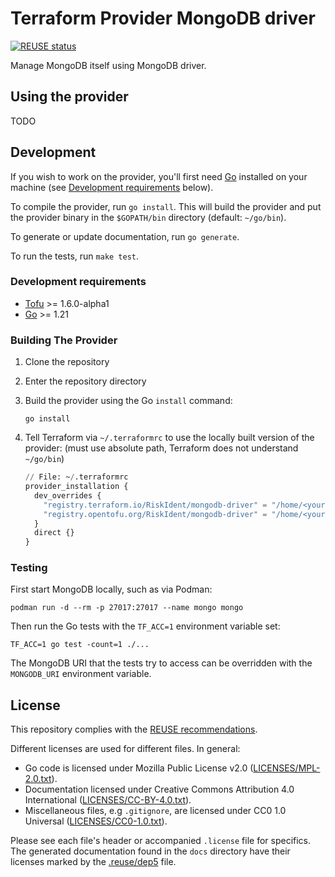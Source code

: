 <!--
SPDX-FileCopyrightText: 2023 Risk.Ident GmbH <contact@riskident.com>

SPDX-License-Identifier: CC-BY-4.0
-->

# Terraform Provider MongoDB driver

[![REUSE status](https://api.reuse.software/badge/github.com/RiskIdent/terraform-provider-mongodb-driver)](https://api.reuse.software/info/github.com/RiskIdent/terraform-provider-mongodb-driver)

Manage MongoDB itself using MongoDB driver.

## Using the provider

TODO

## Development

If you wish to work on the provider, you'll first need
[Go](http://www.golang.org) installed on your machine
(see [Development requirements](#development-requirements) below).

To compile the provider, run `go install`.
This will build the provider and put the provider binary in the `$GOPATH/bin`
directory (default: `~/go/bin`).

To generate or update documentation, run `go generate`.

To run the tests, run `make test`.

### Development requirements

- [Tofu](https://opentofu.org/docs/intro/install) >= 1.6.0-alpha1
- [Go](https://golang.org/doc/install) >= 1.21

### Building The Provider

1. Clone the repository
2. Enter the repository directory
3. Build the provider using the Go `install` command:

   ```shell
   go install
   ```

4. Tell Terraform via `~/.terraformrc` to use the locally built version of the
   provider: (must use absolute path, Terraform does not understand `~/go/bin`)

   ```terraform
   // File: ~/.terraformrc
   provider_installation {
     dev_overrides {
       "registry.terraform.io/RiskIdent/mongodb-driver" = "/home/<your username>/go/bin"
       "registry.opentofu.org/RiskIdent/mongodb-driver" = "/home/<your username>/go/bin"
     }
     direct {}
   }
   ```

### Testing

First start MongoDB locally, such as via Podman:

```shell
podman run -d --rm -p 27017:27017 --name mongo mongo
```

Then run the Go tests with the `TF_ACC=1` environment variable set:

```shell
TF_ACC=1 go test -count=1 ./...
```

The MongoDB URI that the tests try to access can be overridden with
the `MONGODB_URI` environment variable.

## License

This repository complies with the [REUSE recommendations](https://reuse.software/).

Different licenses are used for different files. In general:

- Go code is licensed under Mozilla Public License v2.0 ([LICENSES/MPL-2.0.txt](LICENSES/MPL-2.0.txt)).
- Documentation licensed under Creative Commons Attribution 4.0 International ([LICENSES/CC-BY-4.0.txt](LICENSES/CC-BY-4.0.txt)).
- Miscellaneous files, e.g `.gitignore`, are licensed under CC0 1.0 Universal ([LICENSES/CC0-1.0.txt](LICENSES/CC0-1.0.txt)).

Please see each file's header or accompanied `.license` file for specifics.
The generated documentation found in the `docs` directory have their licenses
marked by the [.reuse/dep5](.reuse/dep5) file.
